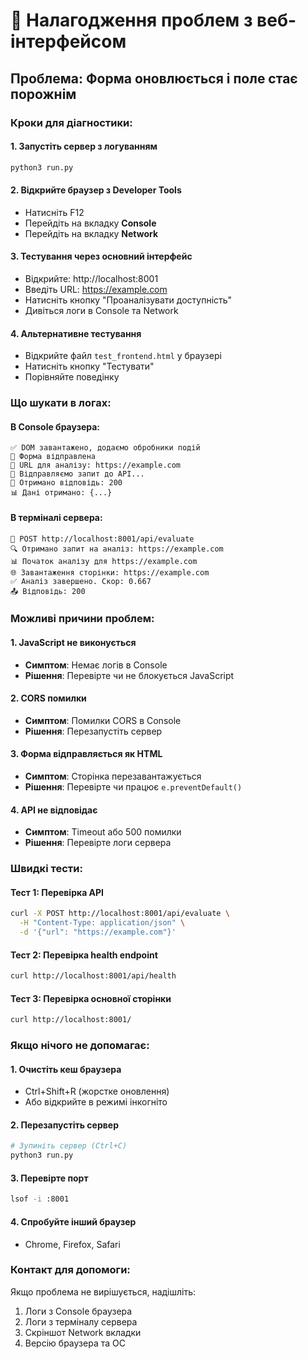 # 🐛 Налагодження проблем з веб-інтерфейсом

## Проблема: Форма оновлюється і поле стає порожнім

### Кроки для діагностики:

#### 1. Запустіть сервер з логуванням
```bash
python3 run.py
```

#### 2. Відкрийте браузер з Developer Tools
- Натисніть F12
- Перейдіть на вкладку **Console**
- Перейдіть на вкладку **Network**

#### 3. Тестування через основний інтерфейс
- Відкрийте: http://localhost:8001
- Введіть URL: https://example.com
- Натисніть кнопку "Проаналізувати доступність"
- Дивіться логи в Console та Network

#### 4. Альтернативне тестування
- Відкрийте файл `test_frontend.html` у браузері
- Натисніть кнопку "Тестувати"
- Порівняйте поведінку

### Що шукати в логах:

#### В Console браузера:
```
✅ DOM завантажено, додаємо обробники подій
📝 Форма відправлена
🔗 URL для аналізу: https://example.com
📡 Відправляємо запит до API...
📨 Отримано відповідь: 200
📊 Дані отримано: {...}
```

#### В терміналі сервера:
```
📨 POST http://localhost:8001/api/evaluate
🔍 Отримано запит на аналіз: https://example.com
📊 Початок аналізу для https://example.com
🌐 Завантаження сторінки: https://example.com
✅ Аналіз завершено. Скор: 0.667
📤 Відповідь: 200
```

### Можливі причини проблем:

#### 1. JavaScript не виконується
- **Симптом**: Немає логів в Console
- **Рішення**: Перевірте чи не блокується JavaScript

#### 2. CORS помилки
- **Симптом**: Помилки CORS в Console
- **Рішення**: Перезапустіть сервер

#### 3. Форма відправляється як HTML
- **Симптом**: Сторінка перезавантажується
- **Рішення**: Перевірте чи працює `e.preventDefault()`

#### 4. API не відповідає
- **Симптом**: Timeout або 500 помилки
- **Рішення**: Перевірте логи сервера

### Швидкі тести:

#### Тест 1: Перевірка API
```bash
curl -X POST http://localhost:8001/api/evaluate \
  -H "Content-Type: application/json" \
  -d '{"url": "https://example.com"}'
```

#### Тест 2: Перевірка health endpoint
```bash
curl http://localhost:8001/api/health
```

#### Тест 3: Перевірка основної сторінки
```bash
curl http://localhost:8001/
```

### Якщо нічого не допомагає:

#### 1. Очистіть кеш браузера
- Ctrl+Shift+R (жорстке оновлення)
- Або відкрийте в режимі інкогніто

#### 2. Перезапустіть сервер
```bash
# Зупиніть сервер (Ctrl+C)
python3 run.py
```

#### 3. Перевірте порт
```bash
lsof -i :8001
```

#### 4. Спробуйте інший браузер
- Chrome, Firefox, Safari

### Контакт для допомоги:
Якщо проблема не вирішується, надішліть:
1. Логи з Console браузера
2. Логи з терміналу сервера
3. Скріншот Network вкладки
4. Версію браузера та ОС